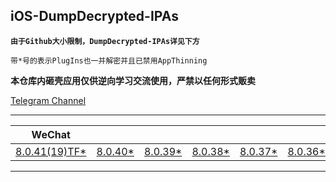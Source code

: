 ## iOS-DumpDecrypted-IPAs

**`由于Github大小限制，DumpDecrypted-IPAs详见下方`**

`带*号的表示PlugIns也一并解密并且已禁用AppThinning`

**本仓库内砸壳应用仅供逆向学习交流使用，严禁以任何形式贩卖**

[Telegram Channel](https://t.me/IPAPatch)

---

|WeChat||||||||||
| --- | --- | --- | --- | --- | --- | --- | --- | --- | --- |
|[8.0.41(19)TF*](https://share.initnil.com/d/DumpDecrypted-WeChat/WeChat_8.0.41(19)TF_dump.ipa?sign=3qJui8KmA3e3mTq30nKzgZU6BQzoD7QdKFs9Eh2FVVk=:0)|[8.0.40*](https://share.initnil.com/d/DumpDecrypted-WeChat/WeChat_8.0.40_dump.ipa?sign=48G1JQXgGIo-es70cNEJWLevqxcKeEISQ4DjpnpU9g8=:0)|[8.0.39*](https://share.initnil.com/d/DumpDecrypted-WeChat/WeChat_8.0.39_dump.ipa?sign=e8u9Ssrrcs7Vo6-A1U0eiHnP5VBh2Y5lRlXlr3swBwo=:0)|[8.0.38*](https://share.initnil.com/d/DumpDecrypted-WeChat/WeChat_8.0.38_dump.ipa?sign=TC50bY0Zcv4tyiH0J9oRRyUz6x0PGKCLfNjlhRfyWBg=:0)|[8.0.37*](https://share.initnil.com/d/DumpDecrypted-WeChat/WeChat_8.0.37_dump.ipa?sign=nbn1UFyK5GySNNkcKQrzEBi-eHIjmfshKHtPFroeup0=:0)|[8.0.36*](https://share.initnil.com/d/DumpDecrypted-WeChat/WeChat_8.0.36_dump.ipa?sign=Htp9joQUgHq_AHjYVgVU27yh8ZXNVB6BqeNGGHsEPes=:0)|[8.0.34*](https://share.initnil.com/d/DumpDecrypted-WeChat/WeChat_8.0.34_dump.ipa?sign=30H2b5VfQnNKRxkHdhOHE-45YdccHqSdA3pG9MIkCjM=:0)|[8.0.33*](https://share.initnil.com/d/DumpDecrypted-WeChat/WeChat_8.0.33_dump.ipa?sign=lbcpP3kTCG0Sz-oYhzw89nwlbj6Tpi0Y83jTX0zTN6I=:0)|[8.0.32*](https://share.initnil.com/d/DumpDecrypted-WeChat/WeChat_8.0.32_dump.ipa?sign=pHhHQdqBf2nzoByPal-CbrjxTHafBaYs3T_0m1UBytc=:0)|[8.0.31*](https://share.initnil.com/d/DumpDecrypted-WeChat/WeChat_8.0.31_dump.ipa?sign=ehv7blHxkdLJ7yrTovSp3abm31iEU26FyxpsqR0QrAU=:0)

---
